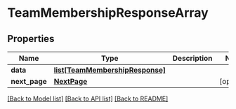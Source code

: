 # TeamMembershipResponseArray

## Properties
Name | Type | Description | Notes
------------ | ------------- | ------------- | -------------
**data** | [**list[TeamMembershipResponse]**](TeamMembershipResponse.md) |  | 
**next_page** | [**NextPage**](NextPage.md) |  | [optional] 

[[Back to Model list]](../README.md#documentation-for-models) [[Back to API list]](../README.md#documentation-for-api-endpoints) [[Back to README]](../README.md)

